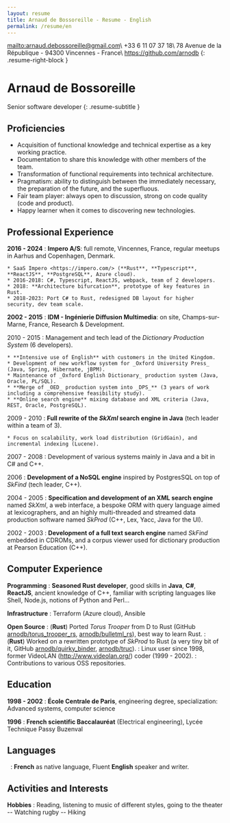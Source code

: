 ```yaml
---
layout: resume
title: Arnaud de Bossoreille - Resume - English
permalink: /resume/en
---
```


<mailto:arnaud.debossoreille@gmail.com>\\
+33 6 11 07 37 18\\
78 Avenue de la République - 94300 Vincennes - France\\
<https://github.com/arnodb>
{: .resume-right-block }

**Arnaud de Bossoreille**
=========================

Senior software developer
{: .resume-subtitle }

Proficiencies
-------------

* Acquisition of functional knowledge and technical expertise as a key working practice.
* Documentation to share this knowledge with other members of the team.
* Transformation of functional requirements into technical architecture.
* Pragmatism: ability to distinguish between the immediately necessary, the preparation of the future, and the superfluous.
* Fair team player: always open to discussion, strong on code quality (code and product).
* Happy learner when it comes to discovering new technologies.

Professional Experience
-----------------------

**2016 - 2024**
:   **Impero A/S**: full remote, Vincennes, France, regular meetups in Aarhus and Copenhagen, Denmark.

    * SaaS Impero <https://impero.com/> (**Rust**, **Typescript**, **ReactJS**, **PostgreSQL**, Azure cloud).
    * 2016-2018: C#, Typescript, ReactJS, webpack, team of 2 developers.
    * 2018: **Architecture bifurcation**, prototype of key features in Rust.
    * 2018-2023: Port C# to Rust, redesigned DB layout for higher security, dev team scale.

**2002 - 2015**
:   **IDM - Ingénierie Diffusion Multimedia**: on site, Champs-sur-Marne, France, Research & Development.

2010 - 2015
:   Management and tech lead of the _Dictionary Production System_ (6 developers).

    * **Intensive use of English** with customers in the United Kingdom.
    * Development of new workflow system for _Oxford University Press_ (Java, Spring, Hibernate, jBPM).
    * Maintenance of _Oxford English Dictionary_ production system (Java, Oracle, PL/SQL).
    * **Merge of _OED_ production system into _DPS_** (3 years of work including a comprehensive feasibility study).
    * **Online search engine** mixing database and XML criteria (Java, REST, Oracle, PostgreSQL).

2009 - 2010
:   **Full rewrite of the _SkXml_ search engine in Java** (tech leader within a team of 3).

    * Focus on scalability, work load distribution (GridGain), and incremental indexing (Lucene).

2007 - 2008
:   Development of various systems mainly in Java and a bit in C# and C++.

2006
:   **Development of a NoSQL engine** inspired by PostgresSQL on top of _SkFind_ (tech leader, C++).

2004 - 2005
:   **Specification and development of an XML search engine** named _SkXml_, a web interface, a bespoke ORM with query language aimed at lexicographers, and an highly multi-threaded and streamed data production software named _SkProd_ (C++, Lex, Yacc, Java for the UI).

2002 - 2003
:   **Development of a full text search engine** named _SkFind_ embedded in CDROMs, and a corpus viewer used for dictionary production at Pearson Education (C++).

Computer Experience
-------------------

**Programming**
:   **Seasoned Rust developer**, good skills in **Java**, **C#**, **ReactJS**, ancient knowledge of C++, familiar with scripting languages like Shell, Node.js, notions of Python and Perl...

**Infrastructure**
: Terraform (Azure cloud), Ansible

**Open Source**
:   (**Rust**) Ported _Torus Trooper_ from D to Rust (GitHub [arnodb/torus_trooper_rs](https://github.com/arnodb/torus_trooper_rs), [arnodb/bulletml_rs](https://github.com/arnodb/bulletml_rs)), best way to learn Rust.
:   (**Rust**) Worked on a rewritten prototype of _SkProd_ to Rust (a very tiny bit of it, GitHub [arnodb/quirky_binder](https://github.com/arnodb/quirky_binder), [arnodb/truc](https://github.com/arnodb/truc)).
:   Linux user since 1998, former VideoLAN (<http://www.videolan.org/>) coder (1999 - 2002).
:   Contributions to various OSS repositories.


Education
---------

**1998 - 2002**
: **École Centrale de Paris**, engineering degree, specialization: Advanced systems, computer science

**1996**
:   **French scientific Baccalauréat** (Electrical engineering), Lycée Technique Passy Buzenval

Languages
---------

&nbsp;
:   **French** as native language, Fluent **English** speaker and writer.

Activities and Interests
------------------------

**Hobbies**
: Reading, listening to music of different styles, going to the theater -- Watching rugby -- Hiking


